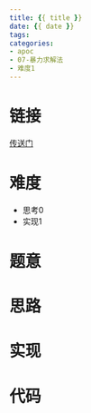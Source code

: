 ```yaml
---
title: {{ title }}
date: {{ date }}
tags:
categories:
- apoc
- 07-暴力求解法
- 难度1
---
```

# 链接
[传送门]()

# 难度
- 思考$0$
- 实现$1$

# 题意


# 思路


# 实现


# 代码
```cpp

```